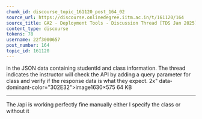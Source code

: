 ```yaml
---
chunk_id: discourse_topic_161120_post_164_02
source_url: https://discourse.onlinedegree.iitm.ac.in/t/161120/164
source_title: GA2 - Deployment Tools - Discussion Thread [TDS Jan 2025]
content_type: discourse
tokens: 78
username: 22f3000657
post_number: 164
topic_id: 161120
---
```


 in the JSON data containing studentId and class information. The thread indicates the instructor will check the API by adding a query parameter for class and verify if the response data is what they expect. 2x" data-dominant-color="302E32">image1630×575 64 KB

---

The /api is working perfectly fine manually either I specify the class or without it
